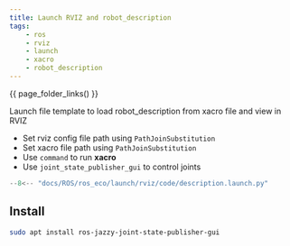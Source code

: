 ```yaml
---
title: Launch RVIZ and robot_description
tags:
    - ros
    - rviz
    - launch
    - xacro
    - robot_description
---
```



{{ page_folder_links() }}

Launch file template to load robot_description from xacro file and view in RVIZ

- Set rviz config file path using `PathJoinSubstitution`
- Set xacro file path using `PathJoinSubstitution`
- Use `command` to run **xacro** 
- Use `joint_state_publisher_gui` to control joints



  

```python title="description.launch.py"
--8<-- "docs/ROS/ros_eco/launch/rviz/code/description.launch.py"
```

## Install

```bash title="install"
sudo apt install ros-jazzy-joint-state-publisher-gui
```